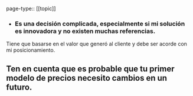 page-type:: [[topic]]
- ### Es una decisión complicada, especialmente si mi solución es innovadora y no existen muchas referencias.

Tiene que basarse en el valor que generó al cliente y debe ser acorde con mi posicionamiento.

Ten en cuenta que es probable que tu primer modelo de precios necesito cambios en un futuro.
  - 


